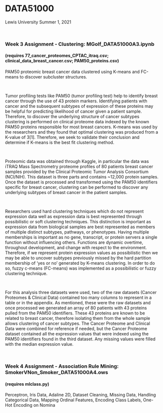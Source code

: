 # DATA51000
Lewis University Summer 1, 2021

<br />

### Week 3 Assignment - Clustering: MGolf_DATA51000A3.ipynb 
#### (requires 77_cancer_proteomes_CPTAC_itraq.csv; clinical_data_breast_cancer.csv; PAM50_proteins.csv)
PAM50 proteomic breast cancer data clustered using K-means and FC-means to discover subcluster structures.

<br />

Tumor profiling tests like PAM50 (tumor profiling test) help to identify breast cancer through the use of 43 protein markers. Identifying patients with cancer and the subsequent subtypes of expression of these proteins may be helpful for predicting likelihood of cancer given a patient sample. Therefore, to discover the underlying structure of cancer subtypes clustering is performed on clinical proteome data indexed by the known PAM50 proteins responsible for most breast cancers. K-means was used by the researchers and they found that optimal clustering was produced from a K-value of 3[1]. Therefore, we seek to validate their conclusion and determine if K-means is the best fit clustering method.

<br />

Proteomic data was obtained through Kaggle, in particular the data was iTRAQ Mass Spectrometry proteome profiles of 80 patients breast cancer samples provided by the Clinical Proteomic Tumor Analysis Consortium (NCI/NIH). This dataset is three parts and contains ~12,000 protein samples. Once the dataset is processed and transformed using the PAM50 identifiers specific for breast cancer, clustering can be performed to discover any underlying subtypes of breast cancer in the patient samples.

<br />

Researchers used hard clustering techniques which do not represent expression data well as expression data is best represented through possibilistic or soft clustering techniques. This distinction is important as expression data from biological samples are best represented as members of multiple distinct subtypes, pathways, or phenotypes. Having multiple memberships is important as no gene, transcript, or protein servers a single function without influencing others. Functions are dynamic overtime, throughout development, and change with respect to the environment. Therefore, if we represent protein expression values as possibilistic then we may be able to uncover subtypes previously missed by the hard partition membership of ‘yes or no’ generated by K-means clustering. In order to do so, fuzzy c-means (FC-means) was implemented as a possibilistic or fuzzy clustering technique.

<br />

For this analysis three datasets were used, two of the raw datasets (Cancer Proteomes & Clinical Data) contained too many columns to represent in a table or in the appendix. As mentioned, these were the raw datasets and once processed we generated an array of 80 patients with 43 proteins pulled from the PAM50 identifiers. These 43 proteins are known to be related to breast cancer, therefore isolating them from the whole sample allows clustering of cancer subtypes. The Cancer Proteome and Clinical Data were combined for reference if needed, but the Cancer Proteome dataset contained all the expression values that were indexed using the PAM50 identifiers found in the third dataset. Any missing values were filled with the median expression value.

<br />

### Week 4 Assignment - Association Rule Mining: SmokerVNon_Smoker_DATA51000A4.ows
#### (requires mlclass.py)
Perceptron, Iris Data, Adaline 2D, Dataset Cleaning, Missing Data, Handling Categorical Data, Mapping Ordinal Features, Encoding Class Labels, One-Hot Encoding on Nomina
